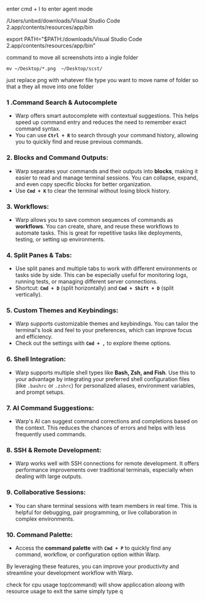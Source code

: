 enter cmd + I to enter agent mode


/Users/unbxd/downloads/Visual Studio Code 2.app/contents/resources/app/bin


export PATH="$PATH:/downloads/Visual Studio Code 2.app/contents/resources/app/bin"

command to move all screenshots into a ingle folder
```
mv ~/Desktop/*.png  ~/Desktop/scst/
```

just replace png with whatever file type  you want to move name of folder so that a they all move into one folder

###  1 .Command Search & Autocomplete

- Warp offers smart autocomplete with contextual suggestions. This helps speed up command entry and reduces the need to remember exact command syntax.
- You can use **`Ctrl + R`** to search through your command history, allowing you to quickly find and reuse previous commands.

### 2. **Blocks and Command Outputs**:

- Warp separates your commands and their outputs into **blocks**, making it easier to read and manage terminal sessions. You can collapse, expand, and even copy specific blocks for better organization.
- Use **`Cmd + K`** to clear the terminal without losing block history.

### 3. **Workflows**:

- Warp allows you to save common sequences of commands as **workflows**. You can create, share, and reuse these workflows to automate tasks. This is great for repetitive tasks like deployments, testing, or setting up environments.

### 4. **Split Panes & Tabs**:

- Use split panes and multiple tabs to work with different environments or tasks side by side. This can be especially useful for monitoring logs, running tests, or managing different server connections.
- Shortcut: **`Cmd + D`** (split horizontally) and **`Cmd + Shift + D`** (split vertically).

### 5. **Custom Themes and Keybindings**:

- Warp supports customizable themes and keybindings. You can tailor the terminal's look and feel to your preferences, which can improve focus and efficiency.
- Check out the settings with **`Cmd + ,`** to explore theme options.

### 6. **Shell Integration**:

- Warp supports multiple shell types like **Bash, Zsh, and Fish**. Use this to your advantage by integrating your preferred shell configuration files (like `.bashrc` or `.zshrc`) for personalized aliases, environment variables, and prompt setups.

### 7. **AI Command Suggestions**:

- Warp's AI can suggest command corrections and completions based on the context. This reduces the chances of errors and helps with less frequently used commands.

### 8. **SSH & Remote Development**:

- Warp works well with SSH connections for remote development. It offers performance improvements over traditional terminals, especially when dealing with large outputs.

### 9. **Collaborative Sessions**:

- You can share terminal sessions with team members in real time. This is helpful for debugging, pair programming, or live collaboration in complex environments.

### 10. **Command Palette**:

- Access the **command palette** with **`Cmd + P`** to quickly find any command, workflow, or configuration option within Warp.

By leveraging these features, you can improve your productivity and streamline your development workflow with Warp.


check for cpu usage 
top(command) will show appliccation aloong with resource usage 
to exit the same simply type q










